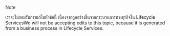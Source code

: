 > [!NOTE]
> <span data-ttu-id="2221a-101">เราจะไม่ยอมรับการแก้ไขหัวข้อนี้ เนื่องจากถูกสร้างขึ้นจากกระบวนการทางธุรกิจใน Lifecycle Services</span><span class="sxs-lookup"><span data-stu-id="2221a-101">We will not be accepting edits to this topic, because it is generated from a business process in Lifecycle Services.</span></span>